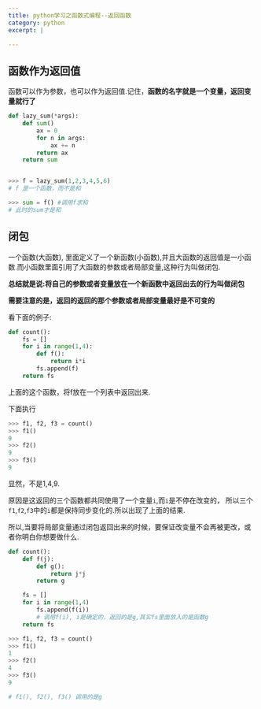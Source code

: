 ```yaml
---
title: python学习之函数式编程--返回函数
category: python
excerpt: |

---
```



## 函数作为返回值 ##

函数可以作为参数，也可以作为返回值.记住，**函数的名字就是一个变量，返回变量就行了**

```python
def lazy_sum(*args):
    def sum()
        ax = 0
        for n in args:
            ax += n
        return ax
    return sum


>>> f = lazy_sum(1,2,3,4,5,6)
# f 是一个函数，而不是和

>>> sum = f() #调用f求和
# 此时的sum才是和
```

## 闭包 ##

一个函数(大函数), 里面定义了一个新函数(小函数),并且大函数的返回值是一小函数.而小函数里面引用了大函数的参数或者局部变量,这种行为叫做闭包.

**总结就是说:将自己的参数或者变量放在一个新函数中返回出去的行为叫做闭包**

**需要注意的是，返回的返回的那个参数或者局部变量最好是不可变的**

看下面的例子:

```python
def count():
    fs = []
    for i in range(1,4):
        def f():
            return i*i
        fs.append(f)
    return fs
```

上面的这个函数，将f放在一个列表中返回出来.

下面执行

```python
>>> f1, f2, f3 = count()
>>> f1()
9
>>> f2()
9
>>> f3()
9
```
显然，不是1,4,9.

原因是这返回的三个函数都共同使用了一个变量`i`,而`i`是不停在改变的， 所以三个`f1`,`f2`,`f3`中的`i`都是保持同步变化的.所以出现了上面的结果.

所以,当要将局部变量通过闭包返回出来的时候，要保证改变量不会再被更改，或者你明白你想要做什么.

```python
def count():
    def f(j):
        def g():
            return j*j
        return g

    fs = []
    for i in range(1,4)
        fs.append(f(i))
        # 调用f(i), i是确定的，返回的是g,其实fs里面放入的是函数g
    return fs

>>> f1, f2, f3 = count()
>>> f1()
1
>>> f2()
4
>>> f3()
9

# f1(), f2(), f3() 调用的是g
```

